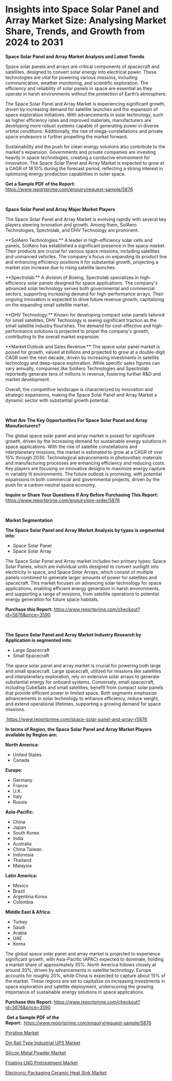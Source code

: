 <p><h1>Insights into Space Solar Panel and Array Market Size: Analysing Market Share, Trends, and Growth from 2024 to 2031</h1></p><p><strong>Space Solar Panel and Array Market Analysis and Latest Trends</strong></p>
<p><p>Space solar panels and arrays are critical components of spacecraft and satellites, designed to convert solar energy into electrical power. These technologies are vital for powering various missions, including communication, weather monitoring, and scientific exploration. The efficiency and reliability of solar panels in space are essential as they operate in harsh environments without the protection of Earth’s atmosphere.</p><p>The Space Solar Panel and Array Market is experiencing significant growth, driven by increasing demand for satellite launches and the expansion of space exploration initiatives. With advancements in solar technology, such as higher efficiency rates and improved materials, manufacturers are developing more robust systems capable of generating power in diverse orbital conditions. Additionally, the rise of mega-constellations and private space endeavors is further propelling the market forward.</p><p>Sustainability and the push for clean energy solutions also contribute to the market's expansion. Governments and private companies are investing heavily in space technologies, creating a conducive environment for innovation. The Space Solar Panel and Array Market is expected to grow at a CAGR of 18.10% during the forecast period, reflecting a strong interest in optimizing energy production capabilities in outer space.</p></p>
<p><strong>Get a Sample PDF of the Report:&nbsp;</strong> <a href="https://www.reportprime.com/enquiry/request-sample/5876">https://www.reportprime.com/enquiry/request-sample/5876</a></p>
<p>&nbsp;</p>
<p><strong>Space Solar Panel and Array Major Market Players</strong></p>
<p><p>The Space Solar Panel and Array Market is evolving rapidly with several key players steering innovation and growth. Among them, SolAero Technologies, Spectrolab, and DHV Technology are prominent.</p><p>**SolAero Technologies:** A leader in high-efficiency solar cells and panels, SolAero has established a significant presence in the space market. Their products are crucial for various space missions, including satellites and unmanned vehicles. The company's focus on expanding its product line and enhancing efficiency positions it for substantial growth, projecting a market size increase due to rising satellite launches.</p><p>**Spectrolab:** A division of Boeing, Spectrolab specializes in high-efficiency solar panels designed for space applications. The company's advanced solar technology serves both governmental and commercial sectors, supporting increasing demand for high-performance arrays. Their ongoing innovation is expected to drive future revenue growth, capitalizing on the expanding small satellite market.</p><p>**DHV Technology:** Known for developing compact solar panels tailored for small satellites, DHV Technology is seeing significant traction as the small satellite industry flourishes. The demand for cost-effective and high-performance solutions is projected to propel the company's growth, contributing to the overall market expansion.</p><p>**Market Outlook and Sales Revenue:** The space solar panel market is poised for growth, valued at billions and projected to grow at a double-digit CAGR over the next decade, driven by increasing investments in satellite technology and deep-space exploration. While specific sales figures can vary annually, companies like SolAero Technologies and Spectrolab reportedly generate tens of millions in revenue, fostering further R&D and market development.</p><p>Overall, the competitive landscape is characterized by innovation and strategic expansions, making the Space Solar Panel and Array Market a dynamic sector with substantial growth potential.</p></p>
<p>&nbsp;</p>
<p><strong>What Are The Key Opportunities For Space Solar Panel and Array Manufacturers?</strong></p>
<p><p>The global space solar panel and array market is poised for significant growth, driven by the increasing demand for sustainable energy solutions in space applications. With the rise of satellite constellations and interplanetary missions, the market is estimated to grow at a CAGR of over 15% through 2030. Technological advancements in photovoltaic materials and manufacturing processes are enhancing efficiency and reducing costs. Key players are focusing on innovative designs to maximize energy capture in variably lit environments. The future outlook is promising, with potential expansions in both commercial and governmental projects, driven by the push for a carbon-neutral space economy.</p></p>
<p><strong>Inquire or Share Your Questions If Any Before Purchasing This Report:</strong> <a href="https://www.reportprime.com/enquiry/pre-order/5876">https://www.reportprime.com/enquiry/pre-order/5876</a></p>
<p>&nbsp;</p>
<p><strong>Market Segmentation</strong></p>
<p><strong>The Space Solar Panel and Array Market Analysis by types is segmented into:</strong></p>
<p><ul><li>Space Solar Panel</li><li>Space Solar Array</li></ul></p>
<p><p>The Space Solar Panel and Array market includes two primary types: Space Solar Panels, which are individual units designed to convert sunlight into electricity in space, and Space Solar Arrays, which consist of multiple panels combined to generate larger amounts of power for satellites and spacecraft. This market focuses on advancing solar technology for space applications, enabling efficient energy generation in harsh environments, and supporting a range of missions, from satellite operations to potential energy generation for future space habitats.</p></p>
<p><strong>Purchase this Report:&nbsp;</strong><a href="https://www.reportprime.com/checkout?id=5876&price=3590">https://www.reportprime.com/checkout?id=5876&price=3590</a></p>
<p>&nbsp;</p>
<p><strong>The Space Solar Panel and Array Market Industry Research by Application is segmented into:</strong></p>
<p><ul><li>Large Spacecraft</li><li>Small Spacecraft</li></ul></p>
<p><p>The space solar panel and array market is crucial for powering both large and small spacecraft. Large spacecraft, utilized for missions like satellites and interplanetary exploration, rely on extensive solar arrays to generate substantial energy for onboard systems. Conversely, small spacecraft, including CubeSats and small satellites, benefit from compact solar panels that provide efficient power in limited space. Both segments emphasize advancements in solar technology to enhance efficiency, reduce weight, and extend operational lifetimes, supporting a growing demand for space missions.</p></p>
<p><a href="https://www.reportprime.com/space-solar-panel-and-array-r5876">&nbsp;https://www.reportprime.com/space-solar-panel-and-array-r5876</a></p>
<p><strong>In terms of Region, the Space Solar Panel and Array Market Players available by Region are:</strong></p>
<p>
    <p> <strong> North America: </strong>
        <ul>
            <li>United States</li>
            <li>Canada</li>
        </ul>
        </p> 
    <p> <strong> Europe: </strong>
        <ul>
            <li>Germany</li>
            <li>France</li>
            <li>U.K.</li>
            <li>Italy</li>
            <li>Russia</li>
        </ul>
        </p> 
    <p> <strong> Asia-Pacific: </strong>
        <ul>
            <li>China</li>
            <li>Japan</li>
            <li>South Korea</li>
            <li>India</li>
            <li>Australia</li>
            <li>China Taiwan</li>
            <li>Indonesia</li>
            <li>Thailand</li>
            <li>Malaysia</li>
        </ul>
        </p> 
    <p> <strong> Latin America: </strong>
        <ul>
            <li>Mexico</li>
            <li>Brazil</li>
            <li>Argentina Korea</li>
            <li>Colombia</li>
        </ul>
        </p> 
    <p> <strong> Middle East & Africa: </strong>
        <ul>
            <li>Turkey</li>
            <li>Saudi</li>
            <li>Arabia</li>
            <li>UAE</li>
            <li>Korea</li>
        </ul>
    </p>
    </p>
<p><p>The global space solar panel and array market is projected to experience significant growth, with Asia-Pacific (APAC) expected to dominate, holding a market share of approximately 35%. North America follows closely at around 30%, driven by advancements in satellite technology. Europe accounts for roughly 20%, while China is expected to capture about 15% of the market. These regions are set to capitalize on increasing investments in space exploration and satellite deployment, underscoring the growing importance of sustainable energy solutions in space applications.</p></p>
<p><strong>Purchase this Report: </strong><a href="https://www.reportprime.com/checkout?id=5876&price=3590">https://www.reportprime.com/checkout?id=5876&price=3590</a></p>
<p>&nbsp;<strong>Get a Sample PDF of the Report:&nbsp;&nbsp;</strong><a href="https://www.reportprime.com/enquiry/request-sample/5876">https://www.reportprime.com/enquiry/request-sample/5876</a></p>
<p><strong></strong></p>
<p><p><a href="https://www.linkedin.com/pulse/pyridine-market-size-growth-industry-analysis-segmentation-oi59e?trackingId=VBiiR%2BBbRImIirvd4YXjkg%3D%3D">Pyridine Market</a></p><p><a href="https://github.com/AKSHATREPORTPRIME/Market-Research-Report-List-6/blob/main/din-rail-type-industrial-ups-market.md">Din Rail Type Industrial UPS Market</a></p><p><a href="https://www.linkedin.com/pulse/comprehensive-look-product-type-metallurgical-grade-silicon-1wwie?trackingId=QMJjJbyaSnWQtNzSDLvKhQ%3D%3D">Silicon Metal Powder Market</a></p><p><a href="https://issuu.com/reportprime-2/docs/floating-lng-pretreatment-market-si_60c39c8b1b7161">Floating LNG Pretreatment Market</a></p><p><a href="https://medium.com/@colin.paterson6579/a-comprehensive-look-at-product-type-cvd-diamond-beo-sic-aln-sio2-others-and-application-c43d07796e80">Electronic Packaging Ceramic Heat Sink Market</a></p></p>